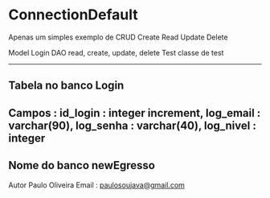 # ConnectionDefault


Apenas um simples exemplo de CRUD
Create Read Update Delete

Model 
  Login
DAO
  read, create, update, delete
Test
  classe de test
  
------------------------------------------------------------------------------------------------
Tabela no banco 
  Login
------------------------------------------------------------------------------------------------
Campos : 
   id_login : integer increment,
   log_email : varchar(90), 
   log_senha : varchar(40), 
   log_nivel : integer
------------------------------------------------------------------------------------------------
Nome do banco 
   newEgresso
-------------------------------------------------------------------------------------------------

Autor Paulo Oliveira
Email : paulosoujava@gmail.com
